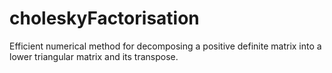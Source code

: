# choleskyFactorisation
Efficient numerical method for decomposing a positive definite matrix into a lower triangular matrix and its transpose.
